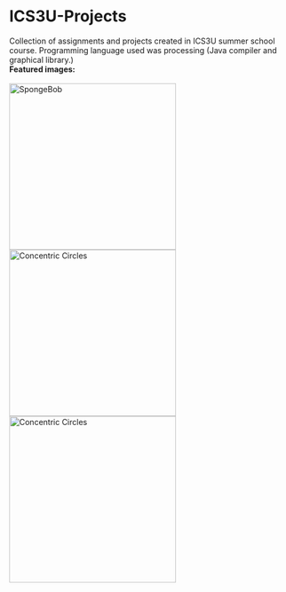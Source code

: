 
# ICS3U-Projects
Collection of assignments and projects created in ICS3U summer school course. Programming language used was processing (Java compiler and graphical library.)
<br>
**Featured images:**
<br><br>
<img alt="SpongeBob" align="left" width="300" src="https://i.ibb.co/WkgH6KC/Screenshot-302.png">
<img alt="Concentric Circles" align="left" width="300" src="https://i.ibb.co/7RVLVqF/Screenshot-310.png">
<img alt="Concentric Circles" align="left" width="300" src="https://i.ibb.co/379xtJd/Screenshot-311.png">


